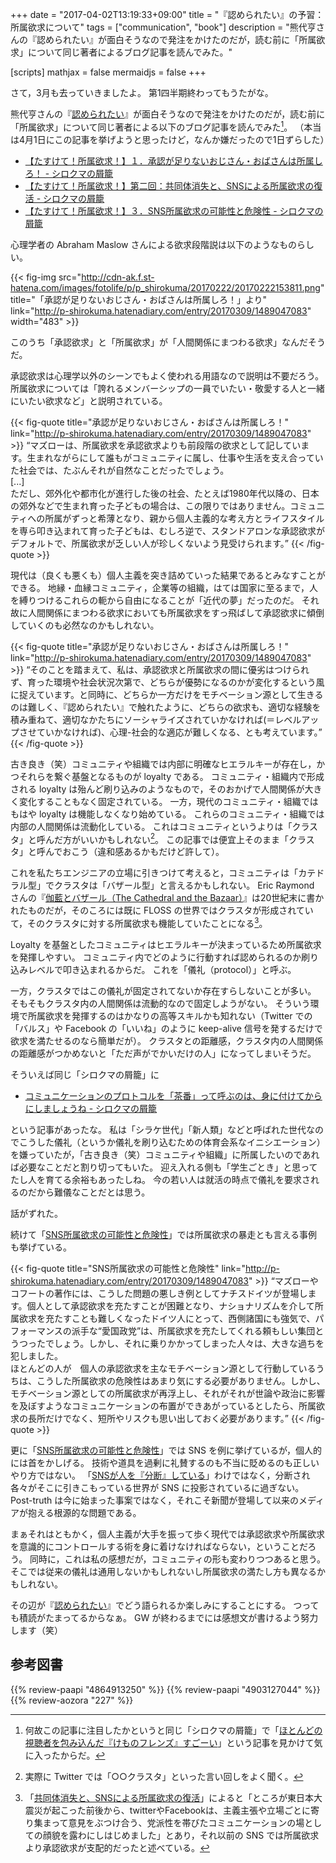 +++
date = "2017-04-02T13:19:33+09:00"
title = "『認められたい』の予習： 所属欲求について"
tags = ["communication", "book"]
description = "熊代亨さんの『認められたい』が面白そうなので発注をかけたのだが，読む前に「所属欲求」について同じ著者によるブログ記事を読んでみた。"

[scripts]
  mathjax = false
  mermaidjs = false
+++

さて，3月も去っていきましたよ。
第1四半期終わってもうたがな。

熊代亨さんの『[認められたい]』が面白そうなので発注をかけたのだが，読む前に「所属欲求」について同じ著者による以下のブログ記事を読んでみた[^kf]。
（本当は4月1日にこの記事を挙げようと思ったけど，なんか嫌だったので1日ずらした）

[^kf]: 何故この記事に注目したかというと同じ「シロクマの屑籠」で「[ほとんどの視聴者を包み込んだ『けものフレンズ』すごーい](http://p-shirokuma.hatenadiary.com/entry/20170330/1490838157 "ほとんどの視聴者を包み込んだ『けものフレンズ』すごーい - シロクマの屑籠")」という記事を見かけて気に入ったからだ。

- [【たすけて！所属欲求！】１．承認が足りないおじさん・おばさんは所属しろ！ - シロクマの屑籠](http://p-shirokuma.hatenadiary.com/entry/20170309/1489047083)
- [【たすけて！所属欲求！】第二回：共同体消失と、SNSによる所属欲求の復活 - シロクマの屑籠](http://p-shirokuma.hatenadiary.com/entry/20170315/1489566651)
- [【たすけて！所属欲求！】３．SNS所属欲求の可能性と危険性 - シロクマの屑籠](http://p-shirokuma.hatenadiary.com/entry/20170322/1490166000)

心理学者の Abraham Maslow さんによる欲求段階説は以下のようなものらしい。

{{< fig-img src="http://cdn-ak.f.st-hatena.com/images/fotolife/p/p_shirokuma/20170222/20170222153811.png" title="「承認が足りないおじさん・おばさんは所属しろ！」より" link="http://p-shirokuma.hatenadiary.com/entry/20170309/1489047083" width="483" >}}

このうち「承認欲求」と「所属欲求」が「人間関係にまつわる欲求」なんだそうだ。

承認欲求は心理学以外のシーンでもよく使われる用語なので説明は不要だろう。
所属欲求については「誇れるメンバーシップの一員でいたい・敬愛する人と一緒にいたい欲求など」と説明されている。

{{< fig-quote title="承認が足りないおじさん・おばさんは所属しろ！" link="http://p-shirokuma.hatenadiary.com/entry/20170309/1489047083" >}}
<q>マズローは、所属欲求を承認欲求よりも前段階の欲求として記しています。生まれながらにして誰もがコミュニティに属し、仕事や生活を支え合っていた社会では、たぶんそれが自然なことだったでしょう。<br>
[...]<br>
ただし、郊外化や都市化が進行した後の社会、たとえば1980年代以降の、日本の郊外などで生まれ育った子どもの場合は、この限りではありません。コミュニティへの所属がずっと希薄となり、親から個人主義的な考え方とライフスタイルを専ら叩き込まれて育った子どもは、むしろ逆で、スタンドアロンな承認欲求がデフォルトで、所属欲求が乏しい人が珍しくないよう見受けられます。</q>
{{< /fig-quote  >}}

現代は（良くも悪くも）個人主義を突き詰めていった結果であるとみなすことができる。
地縁・血縁コミュニティ，企業等の組織，はては国家に至るまで，人を縛りつけるこれらの軛から自由になることが「近代の夢」だったのだ。
それ故に人間関係にまつわる欲求においても所属欲求をすっ飛ばして承認欲求に傾倒していくのも必然なのかもしれない。

{{< fig-quote title="承認が足りないおじさん・おばさんは所属しろ！" link="http://p-shirokuma.hatenadiary.com/entry/20170309/1489047083" >}}
<q>そのことを踏まえて、私は、承認欲求と所属欲求の間に優劣はつけられず、育った環境や社会状況次第で、どちらが優勢になるのかが変化するという風に捉えています。と同時に、どちらか一方だけをモチベーション源として生きるのは難しく、『認められたい』で触れたように、どちらの欲求も、適切な経験を積み重ねて、適切なかたちにソーシャライズされていかなければ(＝レベルアップさせていかなければ)、心理-社会的な適応が難しくなる、とも考えています。</q>
{{< /fig-quote  >}}

古き良き（笑）コミュニティや組織では内部に明確なヒエラルキーが存在し，かつそれらを繋ぐ基盤となるものが loyalty である。
コミュニティ・組織内で形成される loyalty は殆んど刷り込みのようなもので，そのおかげで人間関係が大きく変化することもなく固定されている。
一方，現代のコミュニティ・組織ではもはや loyalty は機能しなくなり始めている。
これらのコミュニティ・組織では内部の人間関係は流動化している。
これはコミュニティというよりは「クラスタ」と呼んだ方がいいかもしれない[^tw]。
この記事では便宜上そのまま「クラスタ」と呼んでおこう（違和感あるかもだけど許して）。

[^tw]: 実際に Twitter では「○○クラスタ」といった言い回しをよく聞く。

これを私たちエンジニアの立場に引きつけて考えると，コミュニティは「カテドラル型」でクラスタは「バザール型」と言えるかもしれない。
Eric Raymond さんの『[伽藍とバザール（The Cathedral and the Bazaar）](http://cruel.org/freeware/cathedral.html)』は20世紀末に書かれたものだが，そのころには既に FLOSS の世界ではクラスタが形成されていて，そのクラスタに対する所属欲求も機能していたことになる[^bl1]。

[^bl1]: 「[共同体消失と、SNSによる所属欲求の復活](http://p-shirokuma.hatenadiary.com/entry/20170315/1489566651 "【たすけて！所属欲求！】第二回：共同体消失と、SNSによる所属欲求の復活 - シロクマの屑籠")」によると「ところが東日本大震災が起こった前後から、twitterやFacebookは、主義主張や立場ごとに寄り集まって意見をぶつけ合う、党派性を帯びたコミュニケーションの場としての顔貌を露わにしはじめました」とあり，それ以前の SNS では所属欲求より承認欲求が支配的だったと述べている。

Loyalty を基盤としたコミュニティはヒエラルキーが決まっているため所属欲求を発揮しやすい。
コミュニティ内でどのように行動すれば認められるのか刷り込みレベルで叩き込まれるからだ。
これを「儀礼（protocol）」と呼ぶ。

一方，クラスタではこの儀礼が固定されてないか存在すらしないことが多い。
そもそもクラスタ内の人間関係は流動的なので固定しようがない。
そういう環境で所属欲求を発揮するのはかなりの高等スキルかも知れない（Twitter での「バルス」や Facebook の「いいね」のように keep-alive 信号を発するだけで欲求を満たせるのなら簡単だが）。
クラスタとの距離感，クラスタ内の人間関係の距離感がつかめないと「ただ声がでかいだけの人」になってしまいそうだ。

そういえば同じ「シロクマの屑籠」に

- [コミュニケーションのプロトコルを「茶番」って呼ぶのは、身に付けてからにしましょうね - シロクマの屑籠](http://p-shirokuma.hatenadiary.com/entry/20170306/1488783600)

という記事があったな。
私は「シラケ世代」「新人類」などと呼ばれた世代なのでこうした儀礼（というか儀礼を刷り込むための体育会系なイニシエーション）を嫌っていたが，「古き良き（笑）コミュニティや組織」に所属したいのであれば必要なことだと割り切ってもいた。
迎え入れる側も「学生ごとき」と思ってたし人を育てる余裕もあったしね。
今の若い人は就活の時点で儀礼を要求されるのだから難儀なことだとは思う。

話がずれた。

続けて「[SNS所属欲求の可能性と危険性](http://p-shirokuma.hatenadiary.com/entry/20170322/1490166000 "【たすけて！所属欲求！】３．SNS所属欲求の可能性と危険性 - シロクマの屑籠")」では所属欲求の暴走とも言える事例も挙げている。

{{< fig-quote title="SNS所属欲求の可能性と危険性" link="http://p-shirokuma.hatenadiary.com/entry/20170309/1489047083" >}}
<q>マズローやコフートの著作には、こうした問題の悪しき例としてナチスドイツが登場します。個人として承認欲求を充たすことが困難となり、ナショナリズムを介して所属欲求を充たすことも難しくなったドイツ人にとって、西側諸国にも強気で、パフォーマンスの派手な“愛国政党”は、所属欲求を充たしてくれる頼もしい集団とうつったでしょう。しかし、それに乗りかかってしまった人々は、大きな過ちを犯しました。<br>
ほとんどの人が　個人の承認欲求を主なモチベーション源として行動しているうちは、こうした所属欲求の危険性はあまり気にする必要がありません。しかし、モチベーション源としての所属欲求が再浮上し、それがそれが世論や政治に影響を及ぼすようなコミュニケーションの布置ができあがっているとしたら、所属欲求の長所だけでなく、短所やリスクも思い出しておく必要があります。</q>
{{< /fig-quote  >}}

更に「[SNS所属欲求の可能性と危険性](http://p-shirokuma.hatenadiary.com/entry/20170322/1490166000 "【たすけて！所属欲求！】３．SNS所属欲求の可能性と危険性 - シロクマの屑籠")」では SNS を例に挙げているが，個人的には首をかしげる。
技術や道具を過剰に礼賛するのも不当に貶めるのも正しいやり方ではない。
「[SNSが人を『分断』している](http://blog.tinect.jp/?p=38008 "SNSは人を「繋げる」より「分断」している | Books&Apps")」わけではなく，分断され各々がそこに引きこもっている世界が SNS に投影されているに過ぎない。
Post-truth は今に始まった事案ではなく，それこそ新聞が登場して以来のメディアが抱える根源的な問題である。

まぁそれはともかく，個人主義が大手を振って歩く現代では承認欲求や所属欲求を意識的にコントロールする術を身に着けなければならない，ということだろう。
同時に，これは私の感想だが，コミュニティの形も変わりつつあると思う。
そこでは従来の儀礼は通用しないかもしれないし所属欲求の満たし方も異なるかもしれない。

その辺が『[認められたい]』でどう語られるか楽しみにすることにする。
つっても積読がたまってるからなぁ。
GW が終わるまでには感想文が書けるよう努力します（笑）

[認められたい]: https://www.amazon.co.jp/exec/obidos/ASIN/4864913250/baldandersinf-22/ "認められたい | 熊代亨 |本 | 通販 | Amazon"

## 参考図書

{{% review-paapi "4864913250" %}} <!-- 認められたい -->
{{% review-paapi "4903127044" %}} <!-- 排除型社会 -->
{{% review-aozora "227" %}} <!-- 伽藍とバザール -->
